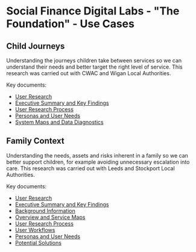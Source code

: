 # Social Finance Digital Labs - "The Foundation" - Use Cases

## Child Journeys

Understanding the journeys children take between services so we can understand their needs and better target the right level of service. This research was carried out with CWAC and Wigan Local Authorities.

Key documents:

 * [User Research](./Child-Journeys/CHILD&#32;JOURNEYS_User&#32;Research_DRAFT.pdf)
 * [Executive Summary and Key Findings](./Child-Journeys/CHILD&#32;JOURNEYS_Exec&#32;Summ&#32;and&#32;Key&#32;Findings_DRAFT.pdf)
 * [User Research Process](./Child-Journeys/CHILD&#32;JOURNEYS_User&#32;Research&#32;Process_DRAFT.pdf)
 * [Personas and User Needs](./Child-Journeys/CHILD&#32;JOURNEYS_Personas&#32;and&#32;User&#32;Needs_DRAFT.pdf)
 * [System Maps and Data Diagnostics](./Child-Journeys/CHILD&#32;JOURNEYS_System&#32;Maps&#32;and&#32;Data&#32;Diagnostics_DRAFT.pdf)

## Family Context

Understanding the needs, assets and risks inherent in a family so we can better support children, for example avoiding unnecessary escalation into care. This research was carried out with Leeds and Stockport Local Authorities.


Key documents:

* [User Research](./Family-Context/FAMILY&#32;CONTEXT_User&#32;Research&#32;DRAFT.pdf)
* [Executive Summary and Key Findings](./Family-Context/FAMILY&#32;CONTEXT_Exec&#32;Summ&#32;and&#32;Key&#32;Findings_DRAFT.pdf)
* [Background Information](./Family-Context/FAMILY&#32;CONTEXT_Background&#32;Information_DRAFT.pdf)
* [Overview and Service Maps](./Family-Context/FAMILY&#32;CONTEXT_Overview&#32;and&#32;Service&#32;Maps_DRAFT.pdf)
* [User Research Process](./Family-Context/FAMILY&#32;CONTEXT_User&#32;Research&#32;Process_DRAFT.pdf)
* [User Workflows](./Family-Context/FAMILY&#32;CONTEXT_User&#32;Workflows_DRAFT.pdf)
* [Personas and User Needs](./Family-Context/FAMILY&#32;CONTEXT_Personas&#32;and&#32;User&#32;Needs_DRAFT.pdf)
* [Potential Solutions](./Family-Context/FAMILY&#32;CONTEXT_Potential&#32;Solutions_DRAFT.pdf)
